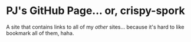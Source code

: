 # PJ's GitHub Page... or, crispy-spork
A site that contains links to all of my *other* sites... because it's hard to like bookmark all of them, haha.
